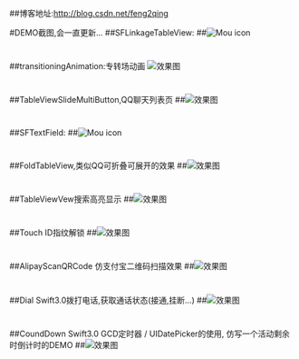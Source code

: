##博客地址:http://blog.csdn.net/feng2qing

#DEMO截图,会一直更新...
##SFLinkageTableView:
##![Mou icon](http://g.recordit.co/XEfnC2Bp62.gif)

# 

##transitioningAnimation:专转场动画
![效果图](http://g.recordit.co/UM6C9O2pfb.gif)

# 

##TableViewSlideMultiButton,QQ聊天列表页
##![效果图](http://g.recordit.co/oDJjUKuiD8.gif)

# 

##SFTextField:
##![Mou icon](http://g.recordit.co/G9tZ942Z3Z.gif)

# 

##FoldTableView,类似QQ可折叠可展开的效果
##![效果图](http://g.recordit.co/nNN9tKsC5i.gif)

# 

##TableViewVew搜索高亮显示
##![效果图](http://g.recordit.co/Fq3m5PI4wE.gif)

# 

##Touch ID指纹解锁
##![效果图](http://g.recordit.co/zkisGNY6Tz.gif)

# 

##AlipayScanQRCode 仿支付宝二维码扫描效果
##![效果图](http://g.recordit.co/vVSYycCDMd.gif)

# 

##Dial Swift3.0拨打电话,获取通话状态(接通,挂断...)
##![效果图](http://g.recordit.co/ouSVUY3RhK.gif)

# 

##CoundDown  Swift3.0 GCD定时器 / UIDatePicker的使用, 仿写一个活动剩余时倒计时的DEMO
##![效果图](http://img.blog.csdn.net/20170221211846714?watermark/2/text/aHR0cDovL2Jsb2cuY3Nkbi5uZXQvZmVuZzJxaW5n/font/5a6L5L2T/fontsize/400/fill/I0JBQkFCMA==/dissolve/70/gravity/SouthEast)
